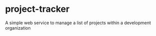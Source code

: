 # project-tracker
A simple web service to manage a list of projects within a development organization
